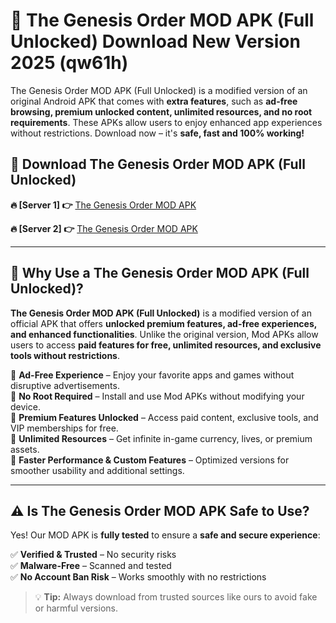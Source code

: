 # 📲 The Genesis Order MOD APK (Full Unlocked) Download New Version 2025 (qw61h)

The Genesis Order MOD APK (Full Unlocked) is a modified version of an original Android APK that comes with **extra features**, such as **ad-free browsing, premium unlocked content, unlimited resources, and no root requirements**. These APKs allow users to enjoy enhanced app experiences without restrictions. Download now – it's **safe, fast and 100% working!**

## **📲 Download The Genesis Order MOD APK (Full Unlocked)**

 **🔥 [Server 1] 👉** [The Genesis Order MOD APK](https://hapymods.com?title=The+Genesis+Order+MOD+APK&ref=Ax1)

 **🔥 [Server 2] 👉** [The Genesis Order MOD APK](https://hapymods.com?title=The+Genesis+Order+MOD+APK&ref=Ax1)

---

## **📌 Why Use a The Genesis Order MOD APK (Full Unlocked)?**

**The Genesis Order MOD APK (Full Unlocked)** is a modified version of an official APK that offers **unlocked premium features, ad-free experiences, and enhanced functionalities**. Unlike the original version, Mod APKs allow users to access **paid features for free, unlimited resources, and exclusive tools without restrictions**.

🔹 **Ad-Free Experience** – Enjoy your favorite apps and games without disruptive advertisements.  
🔹 **No Root Required** – Install and use Mod APKs without modifying your device.  
🔹 **Premium Features Unlocked** – Access paid content, exclusive tools, and VIP memberships for free.  
🔹 **Unlimited Resources** – Get infinite in-game currency, lives, or premium assets.  
🔹 **Faster Performance & Custom Features** – Optimized versions for smoother usability and additional settings.  

---

## **⚠️ Is The Genesis Order MOD APK Safe to Use?**

Yes! Our MOD APK is **fully tested** to ensure a **safe and secure experience**:

✅ **Verified & Trusted** – No security risks  
✅ **Malware-Free** – Scanned and tested  
✅ **No Account Ban Risk** – Works smoothly with no restrictions  

> 💡 **Tip:** Always download from trusted sources like ours to avoid fake or harmful versions.